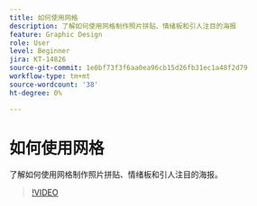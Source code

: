 ```yaml
---
title: 如何使用网格
description: 了解如何使用网格制作照片拼贴、情绪板和引人注目的海报
feature: Graphic Design
role: User
level: Beginner
jira: KT-14826
source-git-commit: 1e0bf73f3f6aa0ea96cb15d26fb31ec1a48f2d79
workflow-type: tm+mt
source-wordcount: '38'
ht-degree: 0%

---
```


# 如何使用网格

了解如何使用网格制作照片拼贴、情绪板和引人注目的海报。

>[!VIDEO](https://video.tv.adobe.com/v/3426934?quality=12&learn=on&hidetitle=true)
